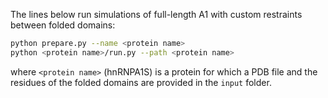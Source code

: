 The lines below run simulations of full-length A1 with custom restraints between folded domains:

```bash
python prepare.py --name <protein name>
python <protein name>/run.py --path <protein name>
```

where `<protein name>` (hnRNPA1S) is a protein for which a PDB file and the residues of the folded domains are provided in the `input` folder.
